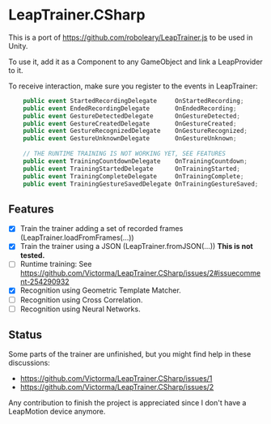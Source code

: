 # LeapTrainer.CSharp
This is a port of https://github.com/roboleary/LeapTrainer.js to be used in Unity.

To use it, add it as a Component to any GameObject and link a LeapProvider to it.

To receive interaction, make sure you register to the events in LeapTrainer:
```csharp
    public event StartedRecordingDelegate     OnStartedRecording;
    public event EndedRecordingDelegate       OnEndedRecording;
    public event GestureDetectedDelegate      OnGestureDetected;
    public event GestureCreatedDelegate       OnGestureCreated;
    public event GestureRecognizedDelegate    OnGestureRecognized;
    public event GestureUnknownDelegate       OnGestureUnknown;
    
    // THE RUNTIME TRAINING IS NOT WORKING YET, SEE FEATURES
    public event TrainingCountdownDelegate    OnTrainingCountdown;
    public event TrainingStartedDelegate      OnTrainingStarted;
    public event TrainingCompleteDelegate     OnTrainingComplete;
    public event TrainingGestureSavedDelegate OnTrainingGestureSaved;
 ```

## Features
- [x] Train the trainer adding a set of recorded frames (LeapTrainer.loadFromFrames(...))
- [x] Train the trainer using a JSON (LeapTrainer.fromJSON(...)) **This is not tested.**
- [ ] Runtime training: See https://github.com/Victorma/LeapTrainer.CSharp/issues/2#issuecomment-254290932
- [x] Recognition using Geometric Template Matcher.
- [ ] Recognition using Cross Correlation.
- [ ] Recognition using Neural Networks. 

## Status
Some parts of the trainer are unfinished, but you might find help in these discussions:
* https://github.com/Victorma/LeapTrainer.CSharp/issues/1
* https://github.com/Victorma/LeapTrainer.CSharp/issues/2

Any contribution to finish the project is appreciated since I don't have a LeapMotion device anymore.
